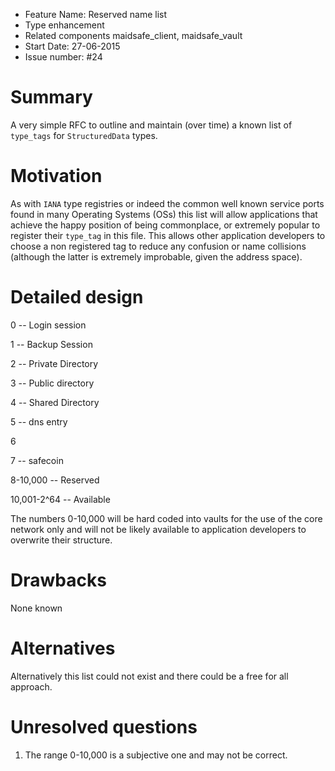 - Feature Name: Reserved name list
- Type enhancement
- Related components maidsafe_client, maidsafe_vault
- Start Date: 27-06-2015
- Issue number: #24

# Summary

A very simple RFC to outline and maintain (over time) a known list of `type_tags` for `StructuredData` types.

# Motivation

As with `IANA` type registries or indeed the common well known service ports found in many Operating Systems (OSs)
this list will allow applications that achieve the happy position of being commonplace, or extremely popular to 
register their `type_tag` in this file. This allows other application developers to choose a non registered tag to
reduce any confusion or name collisions (although the latter is extremely improbable, given the address space).

# Detailed design

0            --      Login session

1            --      Backup Session

2            --      Private Directory

3            --      Public directory

4            --      Shared Directory

5            --      dns entry

6

7            --      safecoin

8-10,000     --      Reserved

10,001-2^64  --      Available

The numbers 0-10,000 will be hard coded into vaults for the use of the core network only and will not be likely
available to application developers to overwrite their structure.

# Drawbacks

None known

# Alternatives

Alternatively this list could not exist and there could be a free for all approach.

# Unresolved questions

1. The range 0-10,000 is a subjective one and may not be correct.

